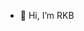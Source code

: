 - 👋 Hi, I’m RKB
<!---
rkbharathis22/rkbharathis22 is a ✨ special ✨ repository because its `README.md` (this file) appears on your GitHub profile.
You can click the Preview link to take a look at your changes.
--->
